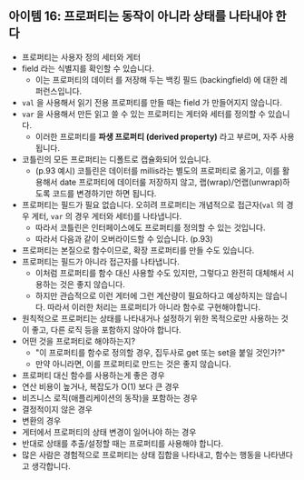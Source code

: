 ## 아이템 16: 프로퍼티는 동작이 아니라 상태를 나타내야 한다

- 프로퍼티는 사용자 정의 세터와 게터
- field 라는 식별지를 확인할 수 있습니다. 
	- 이는 프로퍼티의 데이터 를 저장해 두는 백킹 필드 (backingfield) 에 대한 레퍼런스입니다.
- `val` 을 사용해서 읽기 전용 프로퍼티를 만들 때는 field 가 만들어지지 않습니다.
-  `var` 을 사용해서 만든 읽고 쓸 수 있는 프로퍼티는 게터와 세터를 정의할 수 있습니다. 
	- 이러한 프로퍼티를 **파생 프로퍼티 (derived property)** 라고 부르며, 자주 사용됩니다.
-  코틀린의 모든 프로퍼티는 디폴트로 캡슐화되어 있습니다.
	- (p.93 예시) 코틀린은 데이터를 millis라는 별도의 프로퍼티로 옮기고, 이를 활용해서 date 프로퍼티에 데이터룰 저장하지 않고, 랩(wrap)/언랩(unwrap)하도록 코드를 변경하기만 하면 됩니다.
- 프로퍼티는 필드가 필요 없습니다. 오히려 프로퍼티는 개념적으로 접근자(`val` 의 경우 게터, `var` 의 경우 게터와 세터)를 나타냅니다. 
	- 따라서 코틀린은 인터페이스에도 프로퍼티를 정의할 수 있는 것입니다.
	- 따라서 다음과 같이 오버라이드할 수 있습니다. (p.93)
- 프로퍼티는 본질으로 함수이므로, 확장 프로퍼티를 만들 수도 있습니다.
- 프로퍼티는 필드가 아니라 접근자를 나타냅니다.
	- 이처럼 프로퍼티를 함수 대신 사용할 수도 있지만, 그렇다고 완전히 대체해서 시용하는 것은 좋지 않습니다.
	- 하지만 관습적으로 이런 게터에 그런 계산량이 필요하다고 예상하지는 않습니다. 따라서 이러한 처리는 프로퍼티가 아니라 함수로 구현해야합니다.
- 원칙적으로 프로퍼티는 상태를 나타내거나 설정하기 위한 목적으로만 사용하는 것이 좋고, 다른 로직 등을 포함하지 않아야 합니다. 
- 어떤 것을 프로퍼티로 해야하는지? 
	- "이 프로퍼티를 함수로 정의할 경우, 집두사로 get 또는 set을 붙일 것인가?" 
	- 만약 아니라면, 이를 프로퍼티로 만드는 것은 좋지 않습니다.
- 프로퍼티 대신 함수를 사용하는게 좋은 경우
 - 연산 비용이 높거나, 복잡도가 O(1) 보다 큰 경우
 - 비즈니스 로직(애플리케이션의 동작)을 포함하는 경우
 - 결정적이지 않은 경우
 - 변환의 경우
 - 게터에서 프로퍼티의 상태 변경이 일어나야 하는 경우
- 반대로 상태를 추출/설정할 때는 프로퍼티를 사용해야 합니다.
- 많은 사람은 경험적으로 프로퍼티는 상태 집합을 나타내고, 함수는 행동을 나타낸다고 생각합니다.

